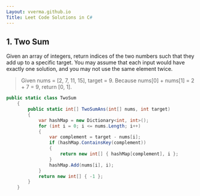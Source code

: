 ```yaml
---
Layout: vverma.github.io
Title: Leet Code Solutions in C#
---
```


## 1. Two Sum
Given an array of integers, return indices of the two numbers such that they add up to a specific target.
You may assume that each input would have exactly one solution, and you may not use the same element twice.

> Given nums = [2, 7, 11, 15], target = 9. Because nums[0] + nums[1] = 2 + 7 = 9,
return [0, 1].

```c#
public static class TwoSum
    {
        public static int[] TwoSumAns(int[] nums, int target)
        {
            var hashMap = new Dictionary<int, int>();
            for (int i = 0; i <= nums.Length; i++)
            {
                var complement = target - nums[i];
                if (hashMap.ContainsKey(complement))
                {
                    return new int[] { hashMap[complement], i };
                }
                hashMap.Add(nums[i], i);
            }
            return new int[] { -1 };
        }
    }
```
